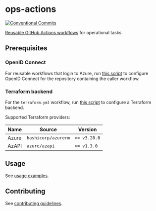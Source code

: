 # ops-actions

[![Conventional Commits](https://img.shields.io/badge/Conventional%20Commits-1.0.0-yellow.svg)](https://conventionalcommits.org)

[Reusable GitHub Actions workflows](https://docs.github.com/en/actions/using-workflows/reusing-workflows) for operational tasks.

## Prerequisites

### OpenID Connect

For reusable workflows that login to Azure, run [this script](./scripts/oidc/) to configure OpenID Connect for the repository containing the caller workflow.

### Terraform backend

For the `terraform.yml` workflow, run [this script](./scripts/terraform-backend/) to configure a Terraform backend.

Supported Terraform providers:

| Name  | Source              | Version      |
| ----- | ------------------- | ------------ |
| Azure | `hashicorp/azurerm` | `>= v3.20.0` |
| AzAPI | `azure/azapi`       | `>= v1.3.0`  |

## Usage

See [usage examples](docs/usage-examples.md).

## Contributing

See [contributing guidelines](CONTRIBUTING.md).
